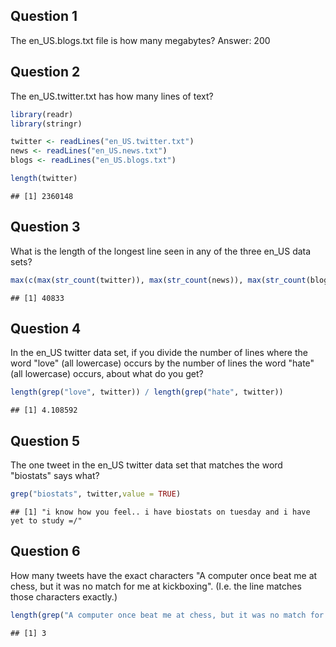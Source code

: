 Question 1
----------

The en\_US.blogs.txt file is how many megabytes?
Answer: 200

Question 2
----------

The en\_US.twitter.txt has how many lines of text?

``` r
library(readr)
library(stringr)

twitter <- readLines("en_US.twitter.txt")
news <- readLines("en_US.news.txt")
blogs <- readLines("en_US.blogs.txt")
```

``` r
length(twitter)
```

    ## [1] 2360148

Question 3
----------

What is the length of the longest line seen in any of the three en\_US data sets?

``` r
max(c(max(str_count(twitter)), max(str_count(news)), max(str_count(blogs))))
```

    ## [1] 40833

Question 4
----------

In the en\_US twitter data set, if you divide the number of lines where the word "love" (all lowercase) occurs by the number of lines the word "hate" (all lowercase) occurs, about what do you get?

``` r
length(grep("love", twitter)) / length(grep("hate", twitter))
```

    ## [1] 4.108592

Question 5
----------

The one tweet in the en\_US twitter data set that matches the word "biostats" says what?

``` r
grep("biostats", twitter,value = TRUE)
```

    ## [1] "i know how you feel.. i have biostats on tuesday and i have yet to study =/"

Question 6
----------

How many tweets have the exact characters "A computer once beat me at chess, but it was no match for me at kickboxing". (I.e. the line matches those characters exactly.)

``` r
length(grep("A computer once beat me at chess, but it was no match for me at kickboxing", twitter,value = TRUE))
```

    ## [1] 3
